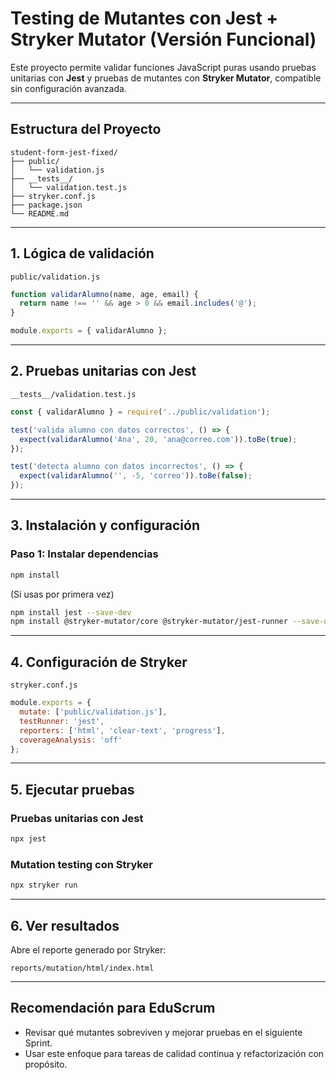 # Testing de Mutantes con Jest + Stryker Mutator (Versión Funcional)

Este proyecto permite validar funciones JavaScript puras usando pruebas unitarias con **Jest** y pruebas de mutantes con **Stryker Mutator**, compatible sin configuración avanzada.

---

## Estructura del Proyecto

```
student-form-jest-fixed/
├── public/
│   └── validation.js
├── __tests__/
│   └── validation.test.js
├── stryker.conf.js
├── package.json
└── README.md
```

---

##  1. Lógica de validación

 `public/validation.js`

```javascript
function validarAlumno(name, age, email) {
  return name !== '' && age > 0 && email.includes('@');
}

module.exports = { validarAlumno };
```

---

##  2. Pruebas unitarias con Jest

 `__tests__/validation.test.js`

```javascript
const { validarAlumno } = require('../public/validation');

test('valida alumno con datos correctos', () => {
  expect(validarAlumno('Ana', 20, 'ana@correo.com')).toBe(true);
});

test('detecta alumno con datos incorrectos', () => {
  expect(validarAlumno('', -5, 'correo')).toBe(false);
});
```

---

## 3. Instalación y configuración

### Paso 1: Instalar dependencias

```bash
npm install
```

(Si usas por primera vez)

```bash
npm install jest --save-dev
npm install @stryker-mutator/core @stryker-mutator/jest-runner --save-dev
```

---

##  4. Configuración de Stryker

 `stryker.conf.js`

```javascript
module.exports = {
  mutate: ['public/validation.js'],
  testRunner: 'jest',
  reporters: ['html', 'clear-text', 'progress'],
  coverageAnalysis: 'off'
};
```

---

##  5. Ejecutar pruebas

### Pruebas unitarias con Jest

```bash
npx jest
```

### Mutation testing con Stryker

```bash
npx stryker run
```

---

##  6. Ver resultados

Abre el reporte generado por Stryker:

```
reports/mutation/html/index.html
```

---

##  Recomendación para EduScrum

- Revisar qué mutantes sobreviven y mejorar pruebas en el siguiente Sprint.
- Usar este enfoque para tareas de calidad continua y refactorización con propósito.
